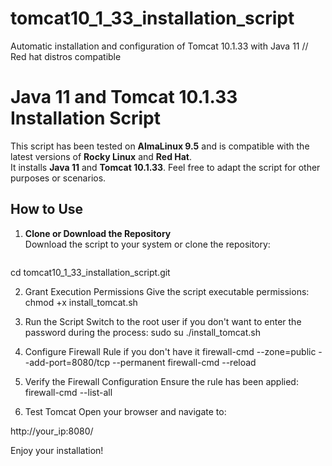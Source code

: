 # tomcat10_1_33_installation_script
Automatic installation and configuration of Tomcat 10.1.33 with Java 11 // Red hat distros compatible
# Java 11 and Tomcat 10.1.33 Installation Script

This script has been tested on **AlmaLinux 9.5** and is compatible with the latest versions of **Rocky Linux** and **Red Hat**.  
It installs **Java 11** and **Tomcat 10.1.33**. Feel free to adapt the script for other purposes or scenarios.

## How to Use

1. **Clone or Download the Repository**  
   Download the script to your system or clone the repository:
   ```bash git clone https://github.com/eugeniogiusti/tomcat10_1_33_installation_script.git
cd tomcat10_1_33_installation_script.git


2. Grant Execution Permissions
Give the script executable permissions:
chmod +x install_tomcat.sh


3. Run the Script
Switch to the root user if you don't want to enter the password during the process:
sudo su
./install_tomcat.sh


4. Configure Firewall Rule if you don't have it
firewall-cmd --zone=public --add-port=8080/tcp --permanent
firewall-cmd --reload
  

5. Verify the Firewall Configuration
Ensure the rule has been applied:
firewall-cmd --list-all
   
6. Test Tomcat
Open your browser and navigate to:

http://your_ip:8080/

Enjoy your installation!
